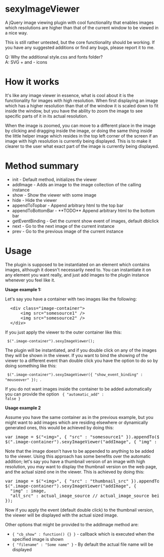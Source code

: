 sexyImageViewer
===============

A jQuery image viewing plugin with cool functionality that enables images which resolutions are higher than that of the current window
to be viewed in a nice way.

This is still rather untested, but the core functionality should be working. If you have any suggested additions
or find any bugs, please report it to me.

Q: Why the additional style.css and fonts folder?<br>
A: SVG + and - icons 

How it works
======
It's like any image viewer in essence, what is cool about it is the functionality for images with high resolution.
When first displaying an image which has a higher resolution than that of the window it is scaled down to fit inside the window, but you have the ability to zoom the image to see specific parts of it in its actual resolution. 

When the image is zoomed, you can move to a different place in the image by clicking and dragging inside the image, or doing the same thing inside the little helper image which resides in the top left corner of the screen if an image with high resolution is currently being displayed.
This is to make it clearer to the user what exact part of the image is currently being displayed.

Method summary
=========
<ul>
<li>init - Default method, initializes the viewer</li>
<li>addImage - Adds an image to the image collection of the calling instance</li>
<li>show - Show the viewer with some image</li>
<li>hide - Hide the viewer</li>
<li>appendToTopbar - Append arbitrary html to the top bar</li>
<li>appendToBottomBar - **TODO** Append arbitrary html to the bottom bar</li>
<li>getEventBinding - Get the current show event of images, default dblclick</li>
<li>next - Go to the next image of the current instance</li>
<li>prev - Go to the previous image of the current instance</li>
</ul>

Usage
======
The plugin is supposed to be instantiated on an element which contains images, although it doesn't necessarily need to. You can instantiate it on any element you want really, and just add images to the plugin instance whenever you feel like it.

<b>Usage example 1:</b>

Let's say you have a container with two images like the following:

<pre>
  &lt;div class="image-container"&gt;
      &lt;img src="somesource1" /&gt;
      &lt;img src="somesource2" /&gt;
  &lt;/div&gt;
</pre>

If you just apply the viewer to the outer container like this:

<code> $(".image-container").sexyImageViewer(); </code>

The plugin will be instantiated, and if you double click on any of the images they will be shown in the viewer.
If you want to bind the showing of the viewer to a different event than double click you have the option to do so by
doing something like this: 

<code> $(".image-container").sexyImageViewer({ "show_event_binding" : "mouseover" }); </code>.

If you do not want images inside the container to be added automatically you can provide the option <code> { "automatic_add" : false } </code>

<b>Usage example 2</b>

Assume you have the same container as in the previous example, but you might want to add images which are residing elsewhere
or dynamically generated ones, this would be achieved by doing this:

<pre>
var image = $("&lt;img&gt;", { "src" : "somesource1" }).appendTo($(".image-container")); // This could also be any image
$(".image-container").sexyImageViewer("addImage", { "img" : image });
</pre>

Note that the image doesn't have to be appended to anything to be added to the viewer. Using this approach has some benefits over
the automatic addition; let's say you have a thumbnail version of an image with high resolution, you may want to display the
thumbnail version on the web page, and the actual sized one in the viewer. This is achieved by doing this:

<pre>
var image = $("&lt;img&gt;", { "src" : "thumbnail_src" }).appendTo($(".image-container")); // This could also be any image
$(".image-container").sexyImageViewer("addImage", { 
  "img" : image,
  "alt_src" : actual_image_source // actual_image_source being the source of actual image, go figure
});
</pre>

Now if you apply the event (default double click) to the thumbnail version, the viewer will be displayed with the actual
sized image.

Other options that might be provided to the addImage method are:
<ul>
<li><code>{ "cb_show" : function() {} }</code> - callback which is executed when the specified image is shown</li>
<li><code>{ "filename" : "Some name" }</code> - By default the actual file name will be displayed
</ul>

